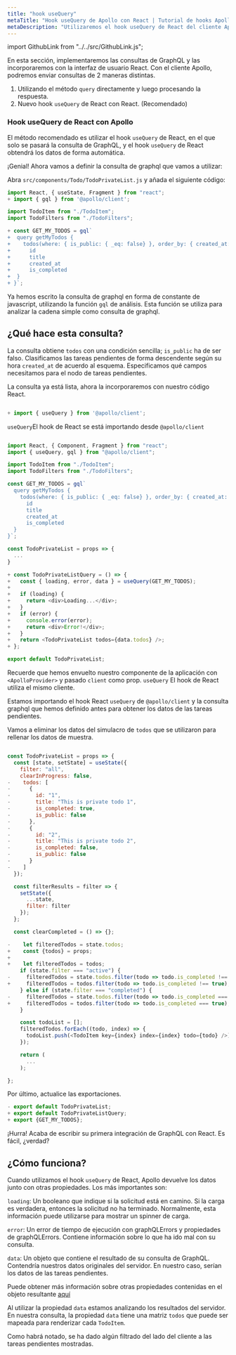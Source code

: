 ```yaml
---
title: "hook useQuery"
metaTitle: "Hook useQuery de Apollo con React | Tutorial de hooks Apollo con React en GraphQL"
metaDescription: "Utilizaremos el hook useQuery de React del cliente Apollo desde @apollo/client para realizar consultas de GraphQL"
---
```


import GithubLink from "../../src/GithubLink.js";

En esta sección, implementaremos las consultas de GraphQL y las incorporaremos con la interfaz de usuario React.
 Con el cliente Apollo, podremos enviar consultas de 2 maneras distintas.

1. Utilizando el método `query` directamente y luego procesando la respuesta.
2. Nuevo hook `useQuery` de React con React. (Recomendado)

### Hook useQuery de React con Apollo
El método recomendado es utilizar el hook `useQuery` de React, en el que solo se pasará la consulta de GraphQL, y el hook `useQuery` de React obtendrá los datos de forma automática.

¡Genial! Ahora vamos a definir la consulta de graphql que vamos a utilizar:

Abra `src/components/Todo/TodoPrivateList.js` y añada el siguiente código:

<GithubLink link="https://github.com/hasura/learn-graphql/blob/master/tutorials/frontend/react-apollo-hooks/app-final/src/components/Todo/TodoPrivateList.js" text="src/components/Todo/TodoPrivateList.js" />

```javascript
import React, { useState, Fragment } from "react";
+ import { gql } from '@apollo/client';

import TodoItem from "./TodoItem";
import TodoFilters from "./TodoFilters";

+ const GET_MY_TODOS = gql`
+  query getMyTodos {
+    todos(where: { is_public: { _eq: false} }, order_by: { created_at: desc }) {
+      id
+      title
+      created_at
+      is_completed
+  }
+ }`;
```

Ya hemos escrito la consulta de graphql en forma de constante de javascript, utilizando la función `gql` de análisis. Esta función se utiliza para analizar la cadena simple como consulta de graphql.

¿Qué hace esta consulta?
------------------------
La consulta obtiene `todos` con una condición sencilla; `is_public` ha de ser falso. Clasificamos las tareas pendientes de forma descendente según su hora `created_at` de acuerdo al esquema. Especificamos qué campos necesitamos para el nodo de tareas pendientes.

La consulta ya está lista, ahora la incorporaremos con nuestro código React.

```javascript

+ import { useQuery } from '@apollo/client';

```

`useQuery`El hook de React se está importando desde `@apollo/client`

```javascript

import React, { Component, Fragment } from "react";
import { useQuery, gql } from "@apollo/client";

import TodoItem from "./TodoItem";
import TodoFilters from "./TodoFilters";

const GET_MY_TODOS = gql`
  query getMyTodos {
    todos(where: { is_public: { _eq: false} }, order_by: { created_at: desc }) {
      id
      title
      created_at
      is_completed
  }
}`;

const TodoPrivateList = props => {
  ...
}

+ const TodoPrivateListQuery = () => {
+   const { loading, error, data } = useQuery(GET_MY_TODOS);
+
+   if (loading) {
+     return <div>Loading...</div>;
+   }
+   if (error) {
+     console.error(error);
+     return <div>Error!</div>;
+   }
+   return <TodoPrivateList todos={data.todos} />;
+ };

export default TodoPrivateList;
```

Recuerde que hemos envuelto nuestro componente de la aplicación con `<ApolloProvider>` y pasado `client` como prop. `useQuery` El hook de React utiliza el mismo cliente.

Estamos importando el hook React `useQuery` de `@apollo/client` y la consulta graphql que hemos definido antes para obtener los datos de las tareas pendientes.

Vamos a eliminar los datos del simulacro de `todos` que se utilizaron para rellenar los datos de muestra.

```javascript

const TodoPrivateList = props => {
  const [state, setState] = useState({
    filter: "all",
    clearInProgress: false,
-    todos: [
-      {
-        id: "1",
-        title: "This is private todo 1",
-        is_completed: true,
-        is_public: false
-      },
-      {
-        id: "2",
-        title: "This is private todo 2",
-        is_completed: false,
-        is_public: false
-      }
-    ]
  });

  const filterResults = filter => {
    setState({
      ...state,
      filter: filter
    });
  };

  const clearCompleted = () => {};

-    let filteredTodos = state.todos;
+    const {todos} = props;
+
+    let filteredTodos = todos;
    if (state.filter === "active") {
-     filteredTodos = state.todos.filter(todo => todo.is_completed !== true);
+     filteredTodos = todos.filter(todo => todo.is_completed !== true);
    } else if (state.filter === "completed") {
-     filteredTodos = state.todos.filter(todo => todo.is_completed === true);
+     filteredTodos = todos.filter(todo => todo.is_completed === true);
    }

    const todoList = [];
    filteredTodos.forEach((todo, index) => {
      todoList.push(<TodoItem key={index} index={index} todo={todo} />);
    });

    return (
      ...
    );

};

```

Por último, actualice las exportaciones.

```javascript
- export default TodoPrivateList;
+ export default TodoPrivateListQuery;
+ export {GET_MY_TODOS};
```

¡Hurra! Acaba de escribir su primera integración de GraphQL con React. Es fácil, ¿verdad?

¿Cómo funciona?
-------------------
Cuando utilizamos el hook `useQuery` de React, Apollo devuelve los datos junto con otras propiedades. Los más importantes son:

`loading`: Un booleano que indique si la solicitud está en camino. Si la carga es verdadera, entonces la solicitud no ha terminado. Normalmente, esta información puede utilizarse para mostrar un spinner de carga.

`error`: Un error de tiempo de ejecución con graphQLErrors y propiedades de graphQLErrors. Contiene información sobre lo que ha ido mal con su consulta.

`data`: Un objeto que contiene el resultado de su consulta de GraphQL. Contendría nuestros datos originales del servidor. En nuestro caso, serían los datos de las tareas pendientes.

Puede obtener más información sobre otras propiedades contenidas en el objeto resultante [aquí](https://www.apollographql.com/docs/react/data/queries/)

Al utilizar la propiedad `data` estamos analizando los resultados del servidor. En nuestra consulta, la propiedad `data` tiene una matriz `todos` que puede ser mapeada para renderizar cada `TodoItem`.

Como habrá notado, se ha dado algún filtrado del lado del cliente a las tareas pendientes mostradas.
